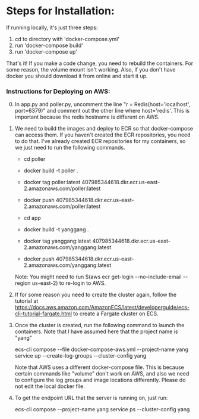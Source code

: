 Steps for Installation:
===
If running locally, it's just three steps:
1. cd to directory with 'docker-compose.yml'
2. run 'docker-compose build'
3. run 'docker-compose up'

That's it! If you make a code change, you need to rebuild the containers. For some reason, the volume mount isn't working. Also, if you don't have docker you should download it from online and start it up.

### Instructions for Deploying on AWS:

0. In app.py and poller.py, uncomment the line 
"r = Redis(host='localhost', port=6379)" and comment out the other line where
host='redis'. This is important because the redis hostname is different on AWS.

1. We need to build the images and deploy to ECR so that docker-compose can access them. If you haven't created the ECR repositories, you need to do that. I've already created ECR repositories for my containers, so we just need to run the following commands.
    
    - cd poller
    - docker build -t poller .
    - docker tag poller:latest 407985344618.dkr.ecr.us-east-2.amazonaws.com/poller:latest
    - docker push 407985344618.dkr.ecr.us-east-2.amazonaws.com/poller:latest
    
    - cd app
    - docker build -t yanggang .
    - docker tag yanggang:latest 407985344618.dkr.ecr.us-east-2.amazonaws.com/yanggang:latest
    - docker push 407985344618.dkr.ecr.us-east-2.amazonaws.com/yanggang:latest
    
    Note: You might need to run $(aws ecr get-login --no-include-email --region us-east-2) to re-login to AWS.
    
2. If for some reason you need to create the cluster again, follow the tutorial at https://docs.aws.amazon.com/AmazonECS/latest/developerguide/ecs-cli-tutorial-fargate.html
 to create a Fargate cluster on ECS.
 
3. Once the cluster is created, run the following command to launch the containers. Note that I have assumed here that the 
project name is "yang"

    ecs-cli compose --file docker-compose-aws.yml --project-name yang service up --create-log-groups --cluster-config yang
    
    Note that AWS uses a different docker-compose file. This is because certain commands like "volume" don't work on AWS,
    and also we need to configure the log groups and image locations differently. Please do not edit the local docker file.

4. To get the endpoint URL that the server is running on, just run:

    ecs-cli compose --project-name yang service ps --cluster-config yang
